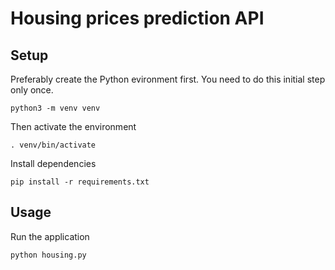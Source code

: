# Housing prices prediction API

## Setup

Preferably create the Python evironment first. You need to do this initial step only once.
```
python3 -m venv venv
```

Then activate the environment
```
. venv/bin/activate
```

Install dependencies
```
pip install -r requirements.txt
```

## Usage
Run the application
```
python housing.py
```

